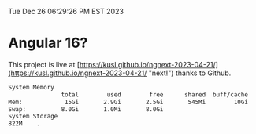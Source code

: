 Tue Dec 26 06:29:26 PM EST 2023

# Angular 16?


This project is live at [https://kusl.github.io/ngnext-2023-04-21/](https://kusl.github.io/ngnext-2023-04-21/ "next!") thanks to Github.

```bash
System Memory
               total        used        free      shared  buff/cache   available
Mem:            15Gi       2.9Gi       2.5Gi       545Mi        10Gi        12Gi
Swap:          8.0Gi       1.0Mi       8.0Gi
System Storage
822M	.
```
```bash

